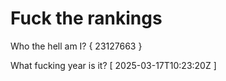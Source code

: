 # Fuck the rankings

Who the hell am I?
{ 23127663 }

What fucking year is it?
[ 2025-03-17T10:23:20Z ]
